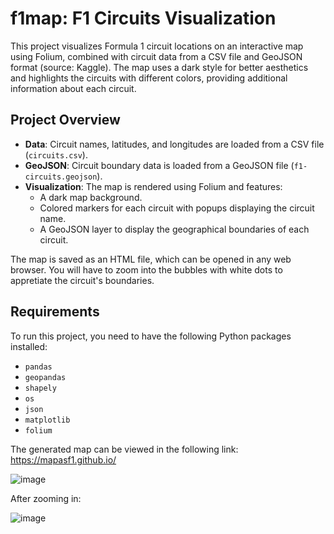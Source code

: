 # f1map: F1 Circuits Visualization

This project visualizes Formula 1 circuit locations on an interactive map using Folium, combined with circuit data from a CSV file and GeoJSON format (source: Kaggle). The map uses a dark style for better aesthetics and highlights the circuits with different colors, providing additional information about each circuit.

## Project Overview

- **Data**: Circuit names, latitudes, and longitudes are loaded from a CSV file (`circuits.csv`).
- **GeoJSON**: Circuit boundary data is loaded from a GeoJSON file (`f1-circuits.geojson`).
- **Visualization**: The map is rendered using Folium and features:
  - A dark map background.
  - Colored markers for each circuit with popups displaying the circuit name.
  - A GeoJSON layer to display the geographical boundaries of each circuit.
  
The map is saved as an HTML file, which can be opened in any web browser.
You will have to zoom into the bubbles with white dots to appretiate the circuit's boundaries.

## Requirements

To run this project, you need to have the following Python packages installed:

- `pandas`
- `geopandas`
- `shapely`
- `os`
- `json`
- `matplotlib`
- `folium`

The generated map can be viewed in the following link:
https://mapasf1.github.io/

![image](https://github.com/user-attachments/assets/17b66f72-a519-438c-9f8d-c9431c455b45)

After zooming in:

![image](https://github.com/user-attachments/assets/c63ad6a2-36d8-4960-8b61-153f0e4c6409)


